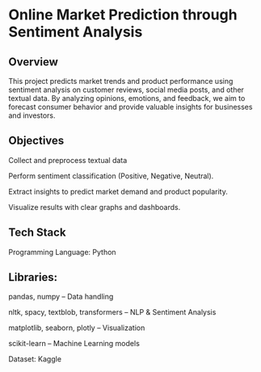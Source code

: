 # Online Market Prediction through Sentiment Analysis
## Overview

This project predicts market trends and product performance using sentiment analysis on customer reviews, social media posts, and other textual data.
By analyzing opinions, emotions, and feedback, we aim to forecast consumer behavior and provide valuable insights for businesses and investors.

 ## Objectives

Collect and preprocess textual data

Perform sentiment classification (Positive, Negative, Neutral).

Extract insights to predict market demand and product popularity.

Visualize results with clear graphs and dashboards.

## Tech Stack

Programming Language: Python 

## Libraries:

pandas, numpy – Data handling

nltk, spacy, textblob, transformers – NLP & Sentiment Analysis

matplotlib, seaborn, plotly – Visualization

scikit-learn – Machine Learning models

Dataset: Kaggle
